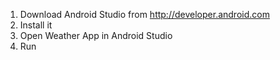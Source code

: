 1. Download Android Studio from http://developer.android.com
2. Install it
3. Open Weather App in Android Studio
4. Run
